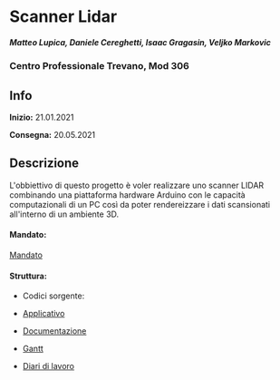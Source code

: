 # Scanner Lidar
##### Matteo Lupica, Daniele Cereghetti, Isaac Gragasin, Veljko Markovic
### Centro Professionale Trevano, Mod 306
## Info
**Inizio:** 21.01.2021

**Consegna:** 20.05.2021

## Descrizione
L'obbiettivo di questo progetto è voler realizzare uno scanner LIDAR combinando una piattaforma hardware Arduino con le 
capacità computazionali di un PC così da poter rendereizzare i dati scansionati all'interno di un ambiente 3D.

#### Mandato:
[Mandato](Documentazione/QdC_SecondoSemestre(GP)_ScannerLidar.pdf) 

#### Struttura:
- Codici sorgente:

- [Applicativo](Applicativi)

- [Documentazione](Documentazione/)

- [Gantt](Pianificazione/)

- [Diari di lavoro](Diario)
